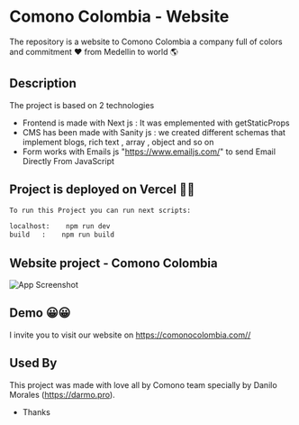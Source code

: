 
# Comono Colombia - Website 
The repository is a website to Comono Colombia a company full of colors and commitment ❤️ from Medellin to world 🌎

## Description

The project is based on 2 technologies

 - Frontend is made with Next js : It was emplemented with getStaticProps
 - CMS has been made with Sanity js : we created different schemas that implement blogs, rich text , array , object and so on
 - Form works with Emails js "https://www.emailjs.com/"  to send Email Directly From JavaScript

## Project is deployed on Vercel 🚀🚀

```bash
To run this Project you can run next scripts:

localhost:    npm run dev
build   :    npm run build 

```

  
## Website project - Comono Colombia

![App Screenshot](https://i.ibb.co/y0fgRDn/comono.png)

  
## Demo 😀😀

I invite you to visit our website on 
https://comonocolombia.com//
  
## Used By

This project was made with love all by Comono team specially by Danilo Morales  (https://darmo.pro). 

- Thanks
